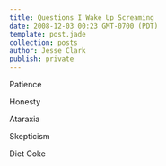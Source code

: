 ```yaml
---
title: Questions I Wake Up Screaming
date: 2008-12-03 00:23 GMT-0700 (PDT)
template: post.jade
collection: posts
author: Jesse Clark
publish: private
---
```


Patience

Honesty

Ataraxia

Skepticism

Diet Coke
